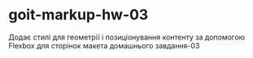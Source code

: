# goit-markup-hw-03
Додає стилі для геометрії  і позиціонування контенту за допомогою Flexbox для сторінок макета домашнього завдання-03
